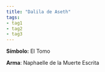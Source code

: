 ```yaml
---
title: "Dalila de Aseth"
tags:
- tag1
- tag2
- tag3
---
```


**Símbolo:** El Tomo

**Arma**: Naphaelle de la Muerte Escrita